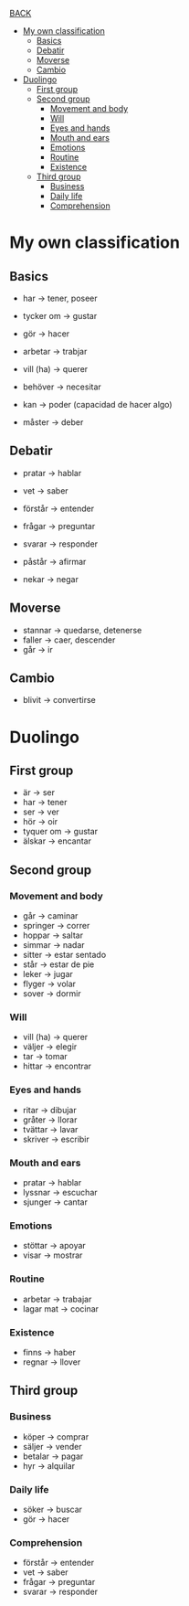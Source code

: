 [BACK](./VOCABULARY.md)

- [My own classification](#my-own-classification)
  - [Basics](#basics)
  - [Debatir](#debatir)
  - [Moverse](#moverse)
  - [Cambio](#cambio)
- [Duolingo](#duolingo)
  - [First group](#first-group)
  - [Second group](#second-group)
    - [Movement and body](#movement-and-body)
    - [Will](#will)
    - [Eyes and hands](#eyes-and-hands)
    - [Mouth and ears](#mouth-and-ears)
    - [Emotions](#emotions)
    - [Routine](#routine)
    - [Existence](#existence)
  - [Third group](#third-group)
    - [Business](#business)
    - [Daily life](#daily-life)
    - [Comprehension](#comprehension)

# My own classification

## Basics

- har -> tener, poseer
- tycker om -> gustar

- gör -> hacer
- arbetar -> trabjar


- vill (ha) -> querer
- behöver -> necesitar
- kan -> poder (capacidad de hacer algo)
- måster -> deber

## Debatir

- pratar -> hablar
- vet -> saber
- förstår -> entender

- frågar -> preguntar
- svarar -> responder

- påstår -> afirmar
- nekar -> negar

## Moverse

- stannar -> quedarse, detenerse
- faller -> caer, descender
- går -> ir

## Cambio

- blivit -> convertirse

# Duolingo

## First group

- är -> ser
- har -> tener
- ser -> ver
- hör -> oir
- tyquer om -> gustar
- älskar -> encantar

## Second group

### Movement and body

- går -> caminar
- springer -> correr
- hoppar -> saltar
- simmar -> nadar
- sitter -> estar sentado
- står -> estar de pie
- leker -> jugar
- flyger -> volar
- sover -> dormir

### Will

- vill (ha) -> querer
- väljer -> elegir
- tar -> tomar
- hittar -> encontrar

### Eyes and hands

- ritar -> dibujar
- gråter -> llorar
- tvättar -> lavar
- skriver -> escribir

### Mouth and ears

- pratar -> hablar
- lyssnar -> escuchar
- sjunger -> cantar

### Emotions

- stöttar -> apoyar
- visar -> mostrar

### Routine

- arbetar -> trabajar
- lagar mat -> cocinar

### Existence

- finns -> haber
- regnar -> llover

## Third group

### Business

- köper -> comprar
- säljer -> vender
- betalar -> pagar
- hyr -> alquilar

### Daily life

- söker -> buscar
- gör -> hacer

### Comprehension

- förstår -> entender
- vet -> saber
- frågar -> preguntar
- svarar -> responder